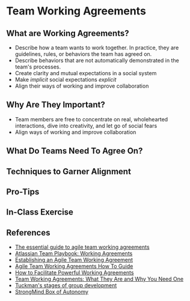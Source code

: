 
# Team Working Agreements

## What are Working Agreements?

* Describe how a team wants to work together. In practice, they are guidelines, rules, or behaviors the team has agreed on.
* Describe behaviors that are not automatically demonstrated in the team's processes.
* Create clarity and mutual expectations in a social system
* Make *implicit* social expectations *explicit*
* Align their ways of working and improve collaboration

## Why Are They Important?
* Team members are free to concentrate on real, wholehearted interactions, dive into creativity, and let go of social fears
* Align ways of working and improve collaboration
## What Do Teams Need To Agree On?

## Techniques to Garner Alignment

## Pro-Tips

## In-Class Exercise

## References
* [The essential guide to agile team working agreements](https://www.swarmia.com/blog/agile-team-working-agreements/)
* [Atlassian Team Playbook: Working Agreements](https://www.atlassian.com/wac/team-playbook/plays/working-agreements?)
* [Establishing an Agile Team Working Agreement](https://tech.gsa.gov/guides/agile_team_working_agreement)
* [Agile Team Working Agreements How To Guide](https://www.payton-consulting.com/agile-team-working-agreements-guide)
* [How to Facilitate Powerful Working Agreements](https://resources.scrumalliance.org/Article/facilitate-powerful-working-agreements)
* [Team Working Agreements: What They Are and Why You Need One](https://anexinet.com/blog/team-working-agreements-what-they-are-and-why-you-need-one)
* [Tuckman's stages of group development](https://en.wikipedia.org/wiki/Tuckman's_stages_of_group_development)
* [StrongMind Box of Autonomy](https://github.com/StrongMind/culture/blob/master/box_of_autonomy.md)
